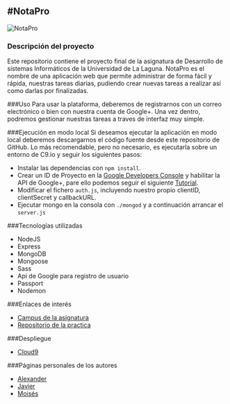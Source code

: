 #**NotaPro**
--------
    
![NotaPro](https://github.com/alu0100505009/proyectoDSI/blob/master/ReadmeImages/index.PNG)

### Descripción del proyecto
Este repositorio contiene el proyecto final de la asignatura de Desarrollo de sistemas Informáticos de la Universidad de La Laguna.
NotaPro es el nombre de una aplicación web que permite administrar de forma fácil y rápida, nuestras tareas diarias, pudiendo crear nuevas tareas a realizar así como darlas por finalizadas.

###Uso
Para usar la plataforma, deberemos de registrarnos con un correo electrónico o bien con nuestra cuenta de Google+. Una vez dentro, podremos gestionar nuestras tareas a traves de interfaz muy simple.

###Ejecución en modo local
Si deseamos ejecutar la aplicación en modo local deberemos descargarnos el código fuente desde este repositorio de GitHub. Lo más recomendable, pero no necesario, es ejecutarla sobre un entorno de C9.io
y seguir los siguientes pasos:
* Instalar las dependencias con `npm install`.
* Crear un ID de Proyecto en la [Google Developers Console](https://console.developers.google.com) y habilitar la API de Google+, pare ello podemos seguir el siguiente [Tutorial](https://scotch.io/tutorials/easy-node-authentication-google).
* Modificar el fichero `auth.js`, incluyendo nuestro propio clientID, clientSecret y callbackURL.
* Ejecutar mongo en la consola con `./mongod` y a continuación arrancar el `server.js`

###Tecnologías utilizadas
* NodeJS
* Express
* MongoDB
* Mongoose
* Sass
* Api de Google para registro de usuario
* Passport
* Nodemon





###Enlaces de interés
* [Campus de la asignatura](https://campusvirtual.ull.es/1516/course/view.php?id=144)
* [Repositorio de la practica](https://github.com/alu0100505009/proyectoDSI.git)

###Despliegue
* [Cloud9]()


###Páginas personales de los autores
* [Alexander](http://alu0100767421.github.io/)
* [Javier](http://alu0100505009.github.io/)
* [Moisés](http://alu0100782851.github.io/)



